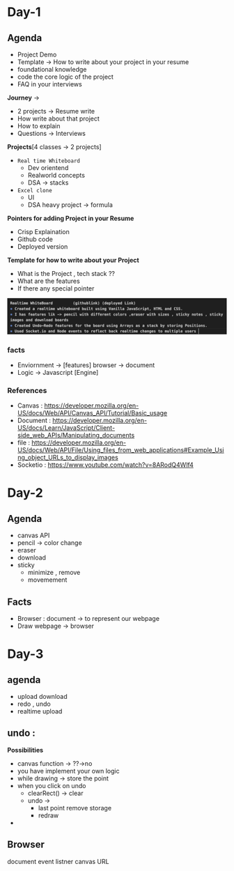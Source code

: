 # Day-1
## Agenda
* Project Demo
* Template -> How to write about your project in your resume
* foundational knowledge 
* code the core logic of the project
* FAQ in your interviews

**Journey** -> 
  * 2 projects -> Resume write 
  * How write about that project
  * How to explain 
  * Questions -> Interviews 

**Projects**[4 classes -> 2 projects]
* `Real time Whiteboard`
  * Dev orientend
  * Realworld concepts
  * DSA -> stacks 
* `Excel clone` 
  * UI
  * DSA heavy project -> formula

**Pointers for adding Project in your Resume** 
* Crisp Explaination
* Github code 
* Deployed version

**Template for how to write about your Project**
* What is the Project , tech stack ??
* What are the features
* If there any special pointer
  

![](resume.png)

### facts
* Enviornment -> [features]  browser  -> document
* Logic -> Javascript [Engine] 


### References 
* Canvas : https://developer.mozilla.org/en-US/docs/Web/API/Canvas_API/Tutorial/Basic_usage
* Document : https://developer.mozilla.org/en-US/docs/Learn/JavaScript/Client-side_web_APIs/Manipulating_documents
* file : https://developer.mozilla.org/en-US/docs/Web/API/File/Using_files_from_web_applications#Example_Using_object_URLs_to_display_images
* Socketio : https://www.youtube.com/watch?v=8ARodQ4Wlf4



# Day-2 

## Agenda
* canvas API
* pencil -> color change
* eraser
* download 
* sticky
  * minimize , remove
  * movemement


## Facts
* Browser : document -> to represent our webpage
* Draw webpage -> browser  

# Day-3 
## agenda
* upload download
* redo , undo
* realtime upload 



## undo :
**Possibilities**
* canvas function -> ??->no
* you have implement your own logic
* while drawing -> store the point
* when you click on undo 
  * clearRect() -> clear
  * undo -> 
    * last point remove storage 
    * redraw
* 






## Browser
document
event listner
canvas
URL 







